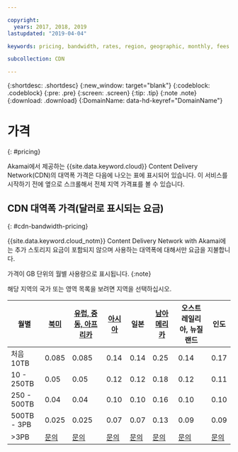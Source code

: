 ```yaml
---

copyright:
  years: 2017, 2018, 2019
lastupdated: "2019-04-04"

keywords: pricing, bandwidth, rates, region, geographic, monthly, fees

subcollection: CDN

---
```


{:shortdesc: .shortdesc}
{:new_window: target="blank"}
{:codeblock: .codeblock}
{:pre: .pre}
{:screen: .screen}
{:tip: .tip}
{:note .note}
{:download: .download}
{:DomainName: data-hd-keyref="DomainName"}

# 가격
{: #pricing}

Akamai에서 제공하는 {{site.data.keyword.cloud}} Content Delivery Network(CDN)의 대역폭 가격은 다음에 나오는 표에 표시되어 있습니다. 이 서비스를 시작하기 전에 옆으로 스크롤해서 전체 지역 가격표를 볼 수 있습니다.

## CDN 대역폭 가격(달러로 표시되는 요금)
{: #cdn-bandwidth-pricing}

{{site.data.keyword.cloud_notm}} Content Delivery Network with Akamai에는 추가 스토리지 요금이 포함되지 않으며 사용하는 대역폭에 대해서만 요금을 지불합니다.

가격이 GB 단위의 월별 사용량으로 표시됩니다.
{:note}

해당 지역의 국가 또는 영역 목록을 보려면 지역을 선택하십시오.


|월별| [북미](/docs/infrastructure/CDN?topic=CDN-north-american-region) | [유럽, 중동, 아프리카](/docs/infrastructure/CDN?topic=CDN-emea-region) | [아시아](/docs/infrastructure/CDN?topic=CDN-asia-region) |일본 | [남아메리카](/docs/infrastructure/CDN?topic=CDN-south-american-region) | 오스트레일리아, 뉴질랜드 |인도 |
|-------|-----|-----|-----|-----|-----|----|-----|
|처음 10TB|0.085 |0.085 |0.14 |0.14 |0.25 |0.14 |0.17 |
|10 - 250TB |0.05 |0.05 |0.12 |0.12 |0.18 |0.12 |0.11 |
|250 - 500TB|0.04 |0.04 |0.10 |0.10 |0.16 |0.10 |0.10 |
|500TB - 3PB|0.025 |0.025|0.07 |0.07 |0.13 |0.09 |0.09 |
|\>3PB|[문의](https://www.ibm.com/account/reg/us-en/signup?formid=MAIL-wcp) |[문의](https://www.ibm.com/account/reg/us-en/signup?formid=MAIL-wcp) |[문의](https://www.ibm.com/account/reg/us-en/signup?formid=MAIL-wcp) |[문의](https://www.ibm.com/account/reg/us-en/signup?formid=MAIL-wcp) |[문의](https://www.ibm.com/account/reg/us-en/signup?formid=MAIL-wcp) |[문의](https://www.ibm.com/account/reg/us-en/signup?formid=MAIL-wcp) |[문의](https://www.ibm.com/account/reg/us-en/signup?formid=MAIL-wcp) |

